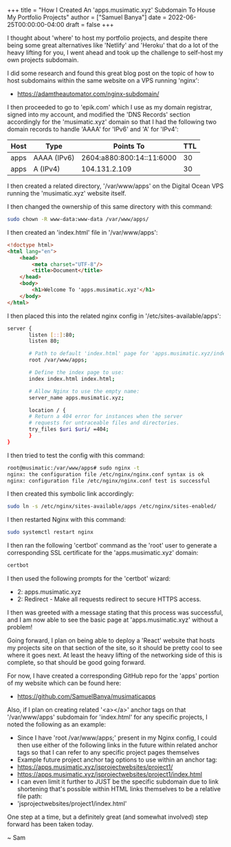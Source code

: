 +++
title = "How I Created An 'apps.musimatic.xyz' Subdomain To House My Portfolio Projects"
author = ["Samuel Banya"]
date = 2022-06-25T00:00:00-04:00
draft = false
+++

I thought about 'where' to host my portfolio projects, and despite there being some great alternatives like 'Netlify' and 'Heroku' that do a lot of the heavy lifting for you, I went ahead and took up the challenge to self-host my own projects subdomain.

I did some research and found this great blog post on the topic of how to host subdomains within the same website on a VPS running 'nginx':

-   <https://adamtheautomator.com/nginx-subdomain/>

I then proceeded to go to 'epik.com' which I use as my domain registrar, signed into my account, and modified the 'DNS Records' section accordingly for the 'musimatic.xyz' domain so that I had the following two domain records to handle 'AAAA' for 'IPv6' and 'A' for 'IPv4':

| Host | Type        | Points To                 | TTL |
|------|-------------|---------------------------|-----|
| apps | AAAA (IPv6) | 2604:a880:800:14::11:6000 | 30  |
| apps | A (IPv4)    | 104.131.2.109             | 30  |

I then created a related directory, '/var/www/apps' on the Digital Ocean VPS running the 'musimatic.xyz' website itself.

I then changed the ownership of this same directory with this command:

```bash
sudo chown -R www-data:www-data /var/www/apps/
```

I then created an 'index.html' file in '/var/www/apps':

```html
<!doctype html>
<html lang="en">
    <head>
        <meta charset="UTF-8"/>
        <title>Document</title>
    </head>
    <body>
        <h1>Welcome To 'apps.musimatic.xyz'</h1>
    </body>
</html>
```

I then placed this into the related nginx config in '/etc/sites-available/apps':

```bash
server {
       listen [::]:80;
       listen 80;

       # Path to default 'index.html' page for 'apps.musimatic.xyz/index.html' page:
       root /var/www/apps;

       # Define the index page to use:
       index index.html index.html;

       # Allow Nginx to use the empty name:
       server_name apps.musimatic.xyz;

       location / {
       # Return a 404 error for instances when the server
       # requests for untraceable files and directories.
       try_files $uri $uri/ =404;
       }
}
```

I then tried to test the config with this command:

```bash
root@musimatic:/var/www/apps# sudo nginx -t
nginx: the configuration file /etc/nginx/nginx.conf syntax is ok
nginx: configuration file /etc/nginx/nginx.conf test is successful
```

I then created this symbolic link accordingly:

```bash
sudo ln -s /etc/nginx/sites-available/apps /etc/nginx/sites-enabled/
```

I then restarted Nginx with this command:

```bash
sudo systemctl restart nginx
```

I then ran the following 'certbot' command as the 'root' user to generate a corresponding SSL certificate for the 'apps.musimatic.xyz' domain:

```bash
certbot
```

I then used the following prompts for the 'certbot' wizard:

-   2: apps.musimatic.xyz
-   2: Redirect - Make all requests redirect to secure HTTPS access.

I then was greeted with a message stating that this process was successful, and I am now able to see the basic page at 'apps.musimatic.xyz' without a problem!

Going forward, I plan on being able to deploy a 'React' website that hosts my projects site on that section of the site, so it should be pretty cool to see where it goes next. At least the heavy lifting of the networking side of this is complete, so that should be good going forward.

For now, I have created a corresponding GitHub repo for the 'apps' portion of my website which can be found here:

-   <https://github.com/SamuelBanya/musimaticapps>

Also, if I plan on creating related '&lt;a&gt;&lt;/a&gt;' anchor tags on that '/var/www/apps' subdomain for 'index.html' for any specific projects, I noted the following as an example:

-   Since I have 'root /var/www/apps;' present in my Nginx config, I could then use either of the following links in the future within related anchor tags so that I can refer to any specific project pages themselves
-   Example future project anchor tag options to use within an anchor tag:
-   <https://apps.musimatic.xyz/jsprojectwebsites/project1/>
-   <https://apps.musimatic.xyz/jsprojectwebsites/project1/index.html>
-   I can even limit it further to JUST be the specific subdomain due to link shortening that's possible within HTML links themselves to be a relative file path:
-   'jsprojectwebsites/project1/index.html'

One step at a time, but a definitely great (and somewhat involved) step forward has been taken today.

~ Sam